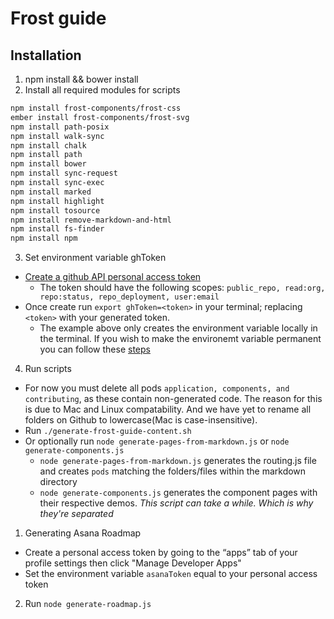 # Frost guide

## Installation
1. npm install && bower install
2.  Install all required modules for scripts
  ```bash
  npm install frost-components/frost-css
  ember install frost-components/frost-svg
  npm install path-posix
  npm install walk-sync
  npm install chalk
  npm install path
  npm install bower
  npm install sync-request
  npm install sync-exec
  npm install marked
  npm install highlight
  npm install tosource
  npm install remove-markdown-and-html
  npm install fs-finder
  npm install npm
  ```

3. Set environment variable ghToken
  * [Create a github API personal access token](https://github.com/settings/tokens)
    * The token should have the following scopes: `public_repo, read:org, repo:status, repo_deployment, user:email`
  * Once create run `export ghToken=<token>` in your terminal; replacing `<token>` with your generated token.
    * The example above only creates the environment variable locally in the terminal. If you wish to make the environemt variable permanent you can follow these [steps](http://stackoverflow.com/questions/7501678/set-environment-variables-on-mac-os-x-lion)
4. Run scripts
  * For now you must delete all pods `application, components, and contributing`, as these contain non-generated code. The reason for this is due to Mac and Linux compatability. And we have yet to rename all folders on Github to lowercase(Mac is case-insensitive).
  * Run `./generate-frost-guide-content.sh`
  * Or optionally run `node generate-pages-from-markdown.js` or `node generate-components.js`
    * `node generate-pages-from-markdown.js` generates the routing.js file and creates `pods` matching the folders/files within the markdown directory 
    * `node generate-components.js` generates the component pages with their respective demos. _This script can take a while. Which is why they're separated_


1. Generating Asana Roadmap
  * Create a personal access token by going to the “apps” tab of your profile settings then click "Manage Developer Apps"
  * Set the environment variable `asanaToken` equal to your personal access token
2. Run `node generate-roadmap.js`

